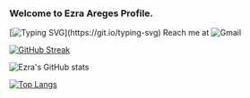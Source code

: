 ### Welcome to Ezra Areges Profile.

[![Typing SVG](https://readme-typing-svg.herokuapp.com?font=Fira+Code&duration=6000&pause=1000&color=F7A123&multiline=true&width=435&lines=I+am+a+Data+Scientist.)](https://git.io/typing-svg)
Reach me at ![Gmail](https://camo.githubusercontent.com/36c8fbd290b856d6b84e8657317ce9c118d9773fdd8c9215c07599ee177f9053/68747470733a2f2f637573746f6d2d69636f6e2d6261646765732e6865726f6b756170702e636f6d2f62616467652f4d61696c2d4536314232332e7376673f6c6f676f3d6d61696c)



[![GitHub Streak](http://github-readme-streak-stats.herokuapp.com?user=aregeezra&theme=nightowl&hide_border=true)](https://git.io/streak-stats)

![Ezra's GitHub stats](https://github-readme-stats.vercel.app/api?username=aregeezra&hide=contribs,prs)

[![Top Langs](https://github-readme-stats.vercel.app/api/top-langs/?username=aregeezra&layout=compact)](https://github.com/aregeezra/github-readme-stats)


